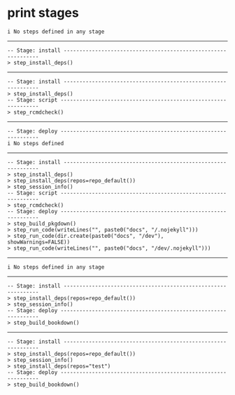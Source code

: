 # print stages

    i No steps defined in any stage

---

    -- Stage: install --------------------------------------------------------------
    > step_install_deps()

---

    -- Stage: install --------------------------------------------------------------
    > step_install_deps()
    -- Stage: script ---------------------------------------------------------------
    > step_rcmdcheck()

---

    -- Stage: deploy ---------------------------------------------------------------
    i No steps defined

---

    -- Stage: install --------------------------------------------------------------
    > step_install_deps()
    > step_install_deps(repos=repo_default())
    > step_session_info()
    -- Stage: script ---------------------------------------------------------------
    > step_rcmdcheck()
    -- Stage: deploy ---------------------------------------------------------------
    > step_build_pkgdown()
    > step_run_code(writeLines("", paste0("docs", "/.nojekyll")))
    > step_run_code(dir.create(paste0("docs", "/dev"), showWarnings=FALSE))
    > step_run_code(writeLines("", paste0("docs", "/dev/.nojekyll")))

---

    i No steps defined in any stage

---

    -- Stage: install --------------------------------------------------------------
    > step_install_deps(repos=repo_default())
    > step_session_info()
    -- Stage: deploy ---------------------------------------------------------------
    > step_build_bookdown()

---

    -- Stage: install --------------------------------------------------------------
    > step_install_deps(repos=repo_default())
    > step_session_info()
    > step_install_deps(repos="test")
    -- Stage: deploy ---------------------------------------------------------------
    > step_build_bookdown()


